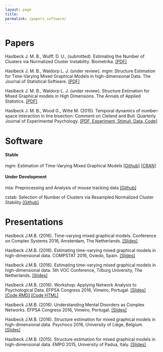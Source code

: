 ```yaml
---
layout: page
title: 
permalink: /papers_software/
---
```


# Papers

Haslbeck J. M. B., Wulff. D. U., (submitted). Estimating the Number of Clusters via Normalized Cluster Instability. Biometrika. [[PDF]](http://arxiv.org/pdf/1608.07494v1.pdf)

Haslbeck J. M. B., Waldorp L. J. (under review). mgm: Structure Estimation for Time-Varying Mixed Graphical
Models in high-dimensional Data. The Journal of Statistical Software. [[PDF]](http://arxiv.org/pdf/1510.06871v2.pdf)

Haslbeck J. M. B., Waldorp L. J. (under review). Structure Estimation for Mixed Graphical models in
High Dimensions. The Annals of Applied Statistics. [[PDF]](http://arxiv.org/pdf/1510.05677v1.pdf)

Haslbeck J. M. B., Wood G., Witte M. (2015). Temporal dynamics of number-space interaction
in line bisection: Comment on Cleland and Bull. Quarterly Journal of Experimental Psychology. [[PDF, Experiment, Stimuli, Data, Code]](https://github.com/jmbh/bisectionpaper)

# Software

#### Stable
 
mgm: Estimation of Time-Varying Mixed Graphical Models [[Github]](https://github.com/jmbh/mgm) [[CRAN]](https://cran.r-project.org/web/packages/mgm/index.html)


#### Under Development

mta: Preprocessing and Analysis of mouse tracking data [[Github]](https://github.com/jmbh/mta)

cstab: Selection of Number of Clusters via Resampled Normalized Cluster Stability [[Github]](https://github.com/jmbh/cstab)

# Presentations

Haslbeck J.M.B. (2016). Time-varying mixed graphical models. Conference on Complex Systems 2016, Amsterdam, The Netherlands. [[Slides]](http://jmbh.github.io/figs/About/TVG_CCS2016.pdf)

Haslbeck J.M.B. (2016). Estimating time-varying mixed graphical models in high-dimensional data. COMPSTAT 2016, Oviedo, Spain. [[Slides]](http://jmbh.github.io/figs/About/TVG_compstat2016.pdf)

Haslbeck J.M.B. (2016). Estimating time-varying mixed graphical models in high-dimensional data. 5th VOC Conference, Tilburg University, The Netherlands. [[Slides]](http://jmbh.github.io/figs/efpsa_workshop/voc2016_slides.pdf)

Haslbeck J.M.B. (2016). Workshop: Applying Network Analysis to Psychological Data. EFPSA Congress 2016, Vimeiro, Portugal. [[Slides]](http://jmbh.github.io/figs/efpsa_workshop/NetworkAnalysisWorkshop_Slides.html) [[Code RMD]](http://jmbh.github.io/figs/efpsa_workshop/NetworkAnalysisWorkshop_Codefile.Rmd) [[Code HTML]](http://jmbh.github.io/figs/efpsa_workshop/NetworkAnalysisWorkshop_Codefile.html)

Haslbeck J.M.B. (2016). Understanding Mental Disorders as Complex Networks. EFPSA Congress 2016, Vimeiro, Portugal. [[Slides]](http://jmbh.github.io/figs/efpsa_workshop/efpsa2016_talk_online.pdf)

Haslbeck J.M.B. (2016). Structure estimation for mixed graphical models in high-dimensional data. Psychoco 2016, University of Liège, Belgium. [[Slides]](http://jmbh.github.io/figs/About/psychoco2016_slides.pdf)

Haslbeck J.M.B. (2015). Structure estimation for mixed graphical models in high-dimensional data. EMPG 2015, University of Padua, Italy. [[Slides]](http://jmbh.github.io/figs/About/empg2015_slides.pdf)